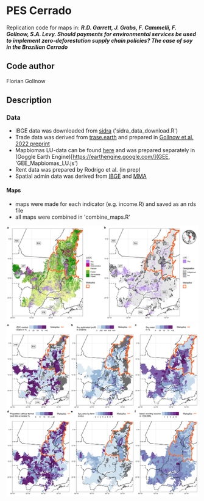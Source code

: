 
# PES Cerrado
Replication code for maps in: ___R.D. Garrett, J. Grabs, F. Cammelli, F. Gollnow, S.A. Levy. Should payments for environmental services be used to implement zero-deforestation supply chain policies? The case of soy in the Brazilian Cerrado___

## Code author   
Florian Gollnow

## Description   
### Data     
- IBGE data was downloaded from [sidra](https://sidra.ibge.gov.br/home/pms/brasil) ('sidra_data_download.R')   
- Trade data was derived from [trase.earth](https://www.trase.earth/) and prepared in [Gollnow et al. 2022 preprint](https://papers.ssrn.com/sol3/papers.cfm?abstract_id=4006677)  
- Mapbiomas LU-data can be found [here](https://mapbiomas.org/) and was prepared separately in (Goggle Earth Engine)[https://earthengine.google.com/](GEE, 'GEE_Mapbiomas_LU.js')  
- Rent data was prepared by Rodrigo et al. (in prep)   
- Spatial admin data was derived from [IBGE](https://geoftp.ibge.gov.br/) and [MMA](https://www.gov.br/icmbio/pt-br/servicos/geoprocessamento/mapa-tematico-e-dados-geoestatisticos-das-unidades-de-conservacao-federais)   

#### Maps
- maps were made for each indicator (e.g. income.R) and saved as an rds file    
- all maps were combined in 'combine_maps.R'       

![LULC](ggplots/panel_1_large_maps.png)
![Indicators](ggplots/panel_2_small_maps.png)
